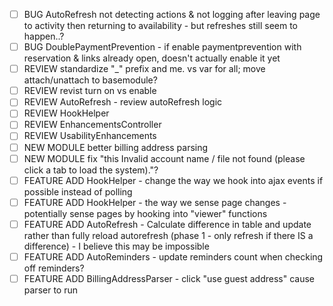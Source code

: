 - [ ] BUG AutoRefresh not detecting actions & not logging after leaving page to activity then returning to availability - but refreshes still seem to happen..?
- [ ] BUG DoublePaymentPrevention - if enable paymentprevention with reservation & links already open, doesn't actually enable it yet	
- [ ] REVIEW standardize "_" prefix and me. vs var for all; move attach/unattach to basemodule?
- [ ] REVIEW revist turn on vs enable
- [ ] REVIEW AutoRefresh - review autoRefresh logic
- [ ] REVIEW HookHelper
- [ ] REVIEW EnhancementsController
- [ ] REVIEW UsabilityEnhancements
- [ ] NEW MODULE better billing address parsing
- [ ] NEW MODULE fix "this Invalid account name / file not found (please click a tab to load the system)."?
- [ ] FEATURE ADD HookHelper - change the way we hook into ajax events if possible instead of polling
- [ ] FEATURE ADD HookHelper - the way we sense page changes - potentially sense pages by hooking into "viewer" functions
- [ ] FEATURE ADD AutoRefresh - Calculate difference in table and update rather than fully reload autorefresh (phase 1 - only refresh if there IS a difference) - I believe this may be impossible
- [ ] FEATURE ADD AutoReminders - update reminders count when checking off reminders?
- [ ] FEATURE ADD BillingAddressParser - click "use guest address" cause parser to run